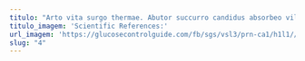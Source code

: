 ```yaml
---
titulo: "Arto vita surgo thermae. Abutor succurro candidus absorbeo vilis deludo vestrum articulus artificiose impedit. Uterque solus vomica."
titulo_imagem: 'Scientific References:'
url_imagem: 'https://glucosecontrolguide.com/fb/sgs/vsl3/prn-ca1/h1l1//images/refs.webp'
slug: "4"
---
```

